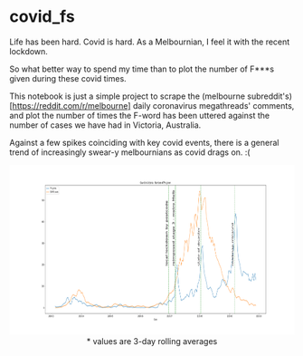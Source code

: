 # covid_fs
Life has been hard. Covid is hard. As a Melbournian, I feel it with the recent lockdown.

So what better way to spend my time than to plot the number of F***s given during these covid times.

This notebook is just a simple project to scrape the (melbourne subreddit's)[https://reddit.com/r/melbourne] daily coronavirus megathreads' comments, and plot the number of times the F-word has been uttered against the number of cases we have had in Victoria, Australia.

Against a few spikes coinciding with key covid events, there is a general trend of increasingly swear-y melbournians as covid drags on. :(

<p align="center">
  <a href=>
    <img src="fig/COVID_fs.png" alt="Logo" width="750" height="300">
  </a>
  <br>
* values are 3-day rolling averages
</p>